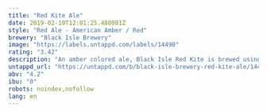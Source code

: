 ```yaml
---
title: "Red Kite Ale"
date: 2019-02-10T12:01:25.488081Z
style: "Red Ale - American Amber / Red"
brewery: "Black Isle Brewery"
image: "https://labels.untappd.com/labels/14490"
rating: "3.42"
description: "An amber colored ale, Black Isle Red Kite is brewed using only the highest quality Maris Otter pale and crystal malts for flavor and body. Challenger hops for bittering with the late addition of Styrian Goldings creates a balance of quenching citrus and malt, and a classic aromatic finish to this refreshing ale. This beer is bright amber with a toasted nut flavor and powerful orange fruit aroma."
untappd_url: "https://untappd.com/b/black-isle-brewery-red-kite-ale/14490"
abv: "4.2"
ibu: "0"
robots: noindex,nofollow
lang: en
---
```

